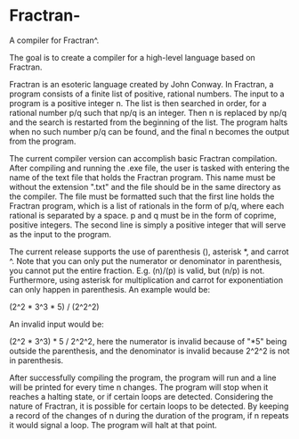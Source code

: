 # Fractran-
A compiler for Fractran^.

The goal is to create a compiler for a high-level language based on Fractran.

Fractran is an esoteric language created by John Conway. In Fractran, a program consists of a finite list of positive, rational
numbers. The input to a program is a positive integer n. The list is then searched in order, for a rational number p/q such that
np/q is an integer. Then n is replaced by np/q and the search is restarted from the beginning of the list. The program halts
when no such number p/q can be found, and the final n becomes the output from the program.

The current compiler version can accomplish basic Fractran compilation. After compiling and running the .exe file, the user is
tasked with entering the name of the text file that holds the Fractran program. This name must be without the extension ".txt"
and the file should be in the same directory as the compiler. The file must be formatted such that the first line holds the
Fractran program, which is a list of rationals in the form of p/q, where each rational is separated by a space. p and q must be
in the form of coprime, positive integers. The second line is simply a positive integer that will serve as the input to the
program.

The current release supports the use of parenthesis (), asterisk *, and carrot ^. Note that you can only put the numerator or
denominator in parenthesis, you cannot put the entire fraction. E.g. (n)/(p) is valid, but (n/p) is not. Furthermore, using
asterisk for multiplication and carrot for exponentiation can only happen in parenthesis. An example would be:

(2^2 * 3^3 * 5) / (2^2^2)

An invalid input would be:

(2^2 * 3^3) * 5 / 2^2^2, here the numerator is invalid because of "*5" being outside the parenthesis, and the denominator is
invalid because 2^2^2 is not in parenthesis.

After successfully compiling the program, the program will run and a line will be printed for every time n changes. The
program will stop when it reaches a halting state, or if certain loops are detected. Considering the nature of Fractran, it is
possible for certain loops to be detected. By keeping a record of the changes of n during the duration of the program, if n
repeats it would signal a loop. The program will halt at that point.
